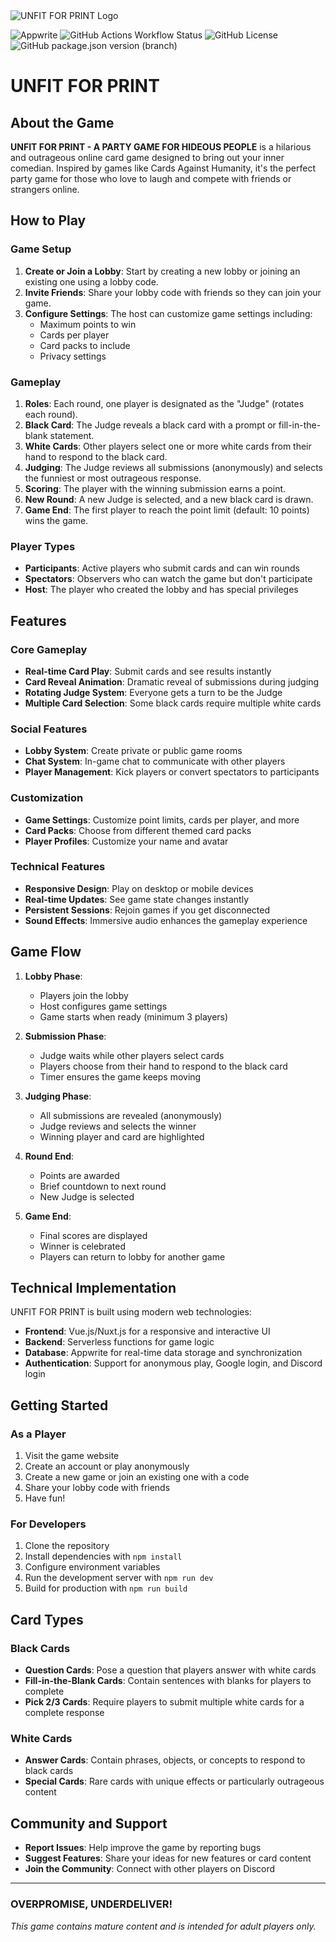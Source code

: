 <picture>
  <source media="(prefers-color-scheme: dark)" srcset="https://unfit.cards/img/unfit_logo.png">
  <source media="(prefers-color-scheme: light)" srcset="https://unfit.cards/img/unfit_logo_dark.png">
  <img alt="UNFIT FOR PRINT Logo" src="https://unfit.cards/img/unfit_logo.png">
</picture>

![Appwrite](https://img.shields.io/badge/Appwrite-%23FD366E.svg?style=flat&logo=appwrite&logoColor=white)
![GitHub Actions Workflow Status](https://img.shields.io/github/actions/workflow/status/MyndPhreak/unfit-for-print/release.yml)
![GitHub License](https://img.shields.io/github/license/MyndPhreak/unfit-for-print)
![GitHub package.json version (branch)](https://img.shields.io/github/package-json/v/MyndPhreak/unfit-for-print/main)

# UNFIT FOR PRINT

## About the Game

**UNFIT FOR PRINT - A PARTY GAME FOR HIDEOUS PEOPLE** is a hilarious and outrageous online card game designed to bring out your inner comedian. Inspired by games like Cards Against Humanity, it's the perfect party game for those who love to laugh and compete with friends or strangers online.

## How to Play

### Game Setup
1. **Create or Join a Lobby**: Start by creating a new lobby or joining an existing one using a lobby code.
2. **Invite Friends**: Share your lobby code with friends so they can join your game.
3. **Configure Settings**: The host can customize game settings including:
    - Maximum points to win
    - Cards per player
    - Card packs to include
    - Privacy settings

### Gameplay
1. **Roles**: Each round, one player is designated as the "Judge" (rotates each round).
2. **Black Card**: The Judge reveals a black card with a prompt or fill-in-the-blank statement.
3. **White Cards**: Other players select one or more white cards from their hand to respond to the black card.
4. **Judging**: The Judge reviews all submissions (anonymously) and selects the funniest or most outrageous response.
5. **Scoring**: The player with the winning submission earns a point.
6. **New Round**: A new Judge is selected, and a new black card is drawn.
7. **Game End**: The first player to reach the point limit (default: 10 points) wins the game.

### Player Types
- **Participants**: Active players who submit cards and can win rounds
- **Spectators**: Observers who can watch the game but don't participate
- **Host**: The player who created the lobby and has special privileges

## Features

### Core Gameplay
- **Real-time Card Play**: Submit cards and see results instantly
- **Card Reveal Animation**: Dramatic reveal of submissions during judging
- **Rotating Judge System**: Everyone gets a turn to be the Judge
- **Multiple Card Selection**: Some black cards require multiple white cards

### Social Features
- **Lobby System**: Create private or public game rooms
- **Chat System**: In-game chat to communicate with other players
- **Player Management**: Kick players or convert spectators to participants

### Customization
- **Game Settings**: Customize point limits, cards per player, and more
- **Card Packs**: Choose from different themed card packs
- **Player Profiles**: Customize your name and avatar

### Technical Features
- **Responsive Design**: Play on desktop or mobile devices
- **Real-time Updates**: See game state changes instantly
- **Persistent Sessions**: Rejoin games if you get disconnected
- **Sound Effects**: Immersive audio enhances the gameplay experience

## Game Flow

1. **Lobby Phase**:
    - Players join the lobby
    - Host configures game settings
    - Game starts when ready (minimum 3 players)

2. **Submission Phase**:
    - Judge waits while other players select cards
    - Players choose from their hand to respond to the black card
    - Timer ensures the game keeps moving

3. **Judging Phase**:
    - All submissions are revealed (anonymously)
    - Judge reviews and selects the winner
    - Winning player and card are highlighted

4. **Round End**:
    - Points are awarded
    - Brief countdown to next round
    - New Judge is selected

5. **Game End**:
    - Final scores are displayed
    - Winner is celebrated
    - Players can return to lobby for another game

## Technical Implementation

UNFIT FOR PRINT is built using modern web technologies:

- **Frontend**: Vue.js/Nuxt.js for a responsive and interactive UI
- **Backend**: Serverless functions for game logic
- **Database**: Appwrite for real-time data storage and synchronization
- **Authentication**: Support for anonymous play, Google login, and Discord login

## Getting Started

### As a Player
1. Visit the game website
2. Create an account or play anonymously
3. Create a new game or join an existing one with a code
4. Share your lobby code with friends
5. Have fun!

### For Developers
1. Clone the repository
2. Install dependencies with `npm install`
3. Configure environment variables
4. Run the development server with `npm run dev`
5. Build for production with `npm run build`

## Card Types

### Black Cards
- **Question Cards**: Pose a question that players answer with white cards
- **Fill-in-the-Blank Cards**: Contain sentences with blanks for players to complete
- **Pick 2/3 Cards**: Require players to submit multiple white cards for a complete response

### White Cards
- **Answer Cards**: Contain phrases, objects, or concepts to respond to black cards
- **Special Cards**: Rare cards with unique effects or particularly outrageous content

## Community and Support

- **Report Issues**: Help improve the game by reporting bugs
- **Suggest Features**: Share your ideas for new features or card content
- **Join the Community**: Connect with other players on Discord

---

### OVERPROMISE, UNDERDELIVER!

*This game contains mature content and is intended for adult players only.*
